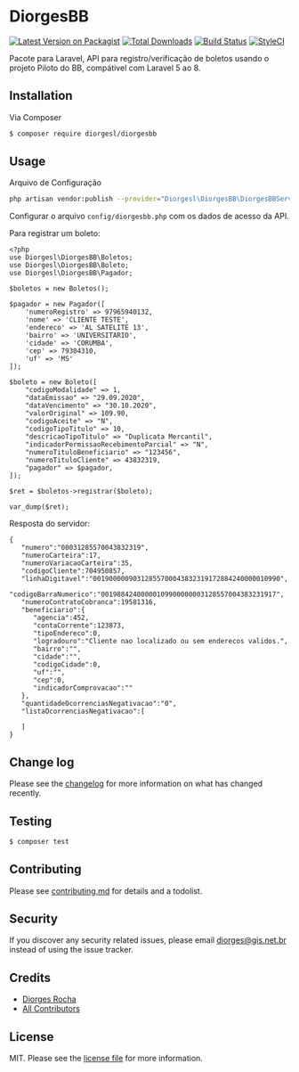 # DiorgesBB

[![Latest Version on Packagist][ico-version]][link-packagist]
[![Total Downloads][ico-downloads]][link-downloads]
[![Build Status][ico-travis]][link-travis]
[![StyleCI][ico-styleci]][link-styleci]

Pacote para Laravel, API para registro/verificação de boletos usando o projeto Piloto do BB, compátivel com Laravel 5 ao 8.

## Installation

Via Composer

``` bash
$ composer require diorgesl/diorgesbb
```

## Usage

Arquivo de Configuração
``` bash
php artisan vendor:publish --provider="Diorgesl\DiorgesBB\DiorgesBBServiceProvider"
```

Configurar o arquivo `config/diorgesbb.php` com os dados de acesso da API.

Para registrar um boleto:
```
<?php 
use Diorgesl\DiorgesBB\Boletos;
use Diorgesl\DiorgesBB\Boleto;
use Diorgesl\DiorgesBB\Pagador;

$boletos = new Boletos();

$pagador = new Pagador([
    'numeroRegistro' => 97965940132,
    'nome' => 'CLIENTE TESTE',
    'endereco' => 'AL SATELITE 13',
    'bairro' => 'UNIVERSITARIO',
    'cidade' => 'CORUMBA',
    'cep' => 79304310,
    'uf' => 'MS'
]);

$boleto = new Boleto([
    "codigoModalidade" => 1,
    "dataEmissao" => "29.09.2020",
    "dataVencimento" => "30.10.2020",
    "valorOriginal" => 109.90,
    "codigoAceite" => "N",
    "codigoTipoTitulo" => 10,
    "descricaoTipoTitulo" => "Duplicata Mercantil",
    "indicadorPermissaoRecebimentoParcial" => "N",
    "numeroTituloBeneficiario" => "123456",
    "numeroTituloCliente" => 43832319,
    "pagador" => $pagador,
]);

$ret = $boletos->registrar($boleto);

var_dump($ret);
```

Resposta do servidor:
```
{
   "numero":"00031285570043832319",
   "numeroCarteira":17,
   "numeroVariacaoCarteira":35,
   "codigoCliente":704950857,
   "linhaDigitavel":"00190000090312855700043832319172884240000010990",
   "codigoBarraNumerico":"00198842400000109900000003128557004383231917",
   "numeroContratoCobranca":19581316,
   "beneficiario":{
      "agencia":452,
      "contaCorrente":123873,
      "tipoEndereco":0,
      "logradouro":"Cliente nao localizado ou sem enderecos validos.",
      "bairro":"",
      "cidade":"",
      "codigoCidade":0,
      "uf":"",
      "cep":0,
      "indicadorComprovacao":""
   },
   "quantidadeOcorrenciasNegativacao":"0",
   "listaOcorrenciasNegativacao":[
      
   ]
}
```

## Change log

Please see the [changelog](changelog.md) for more information on what has changed recently.

## Testing

``` bash
$ composer test
```

## Contributing

Please see [contributing.md](contributing.md) for details and a todolist.

## Security

If you discover any security related issues, please email diorges@gis.net.br instead of using the issue tracker.

## Credits

- [Diorges Rocha][link-author]
- [All Contributors][link-contributors]

## License

MIT. Please see the [license file](license.md) for more information.

[ico-version]: https://img.shields.io/packagist/v/diorgesl/diorgesbb.svg?style=flat-square
[ico-downloads]: https://img.shields.io/packagist/dt/diorgesl/diorgesbb.svg?style=flat-square
[ico-travis]: https://img.shields.io/travis/diorgesl/diorgesbb/master.svg?style=flat-square
[ico-styleci]: https://styleci.io/repos/12345678/shield

[link-packagist]: https://packagist.org/packages/diorgesl/diorgesbb
[link-downloads]: https://packagist.org/packages/diorgesl/diorgesbb
[link-travis]: https://travis-ci.org/diorgesl/diorgesbb
[link-styleci]: https://styleci.io/repos/12345678
[link-author]: https://github.com/diorgesl
[link-contributors]: ../../contributors
